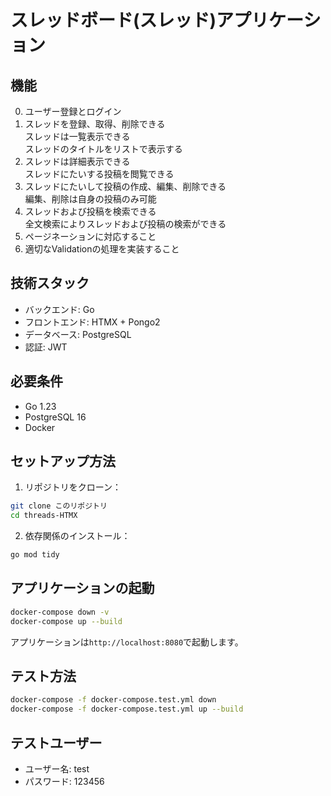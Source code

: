 # スレッドボード(スレッド)アプリケーション  

## 機能  

0. ユーザー登録とログイン  
1. スレッドを登録、取得、削除できる  
    スレッドは一覧表示できる  
    スレッドのタイトルをリストで表示する  
2. スレッドは詳細表示できる   
    スレッドにたいする投稿を閲覧できる  
3. スレッドにたいして投稿の作成、編集、削除できる  
    編集、削除は自身の投稿のみ可能  
4. スレッドおよび投稿を検索できる  
    全文検索によりスレッドおよび投稿の検索ができる  
5. ページネーションに対応すること  
6. 適切なValidationの処理を実装すること  

## 技術スタック

- バックエンド: Go
- フロントエンド: HTMX + Pongo2
- データベース: PostgreSQL
- 認証: JWT

## 必要条件

- Go 1.23
- PostgreSQL 16
- Docker

## セットアップ方法

1. リポジトリをクローン：
```bash
git clone このリポジトリ
cd threads-HTMX
```

2. 依存関係のインストール：
```bash
go mod tidy
```

## アプリケーションの起動

```bash
docker-compose down -v
docker-compose up --build
```

アプリケーションは`http://localhost:8080`で起動します。

## テスト方法

```bash
docker-compose -f docker-compose.test.yml down
docker-compose -f docker-compose.test.yml up --build
```

## テストユーザー

- ユーザー名: test
- パスワード: 123456

